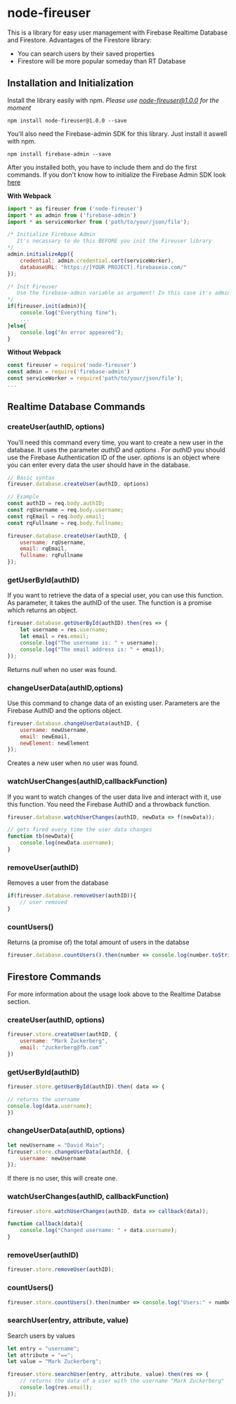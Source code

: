 # node-fireuser
This is a library for easy user management with Firebase Realtime Database and Firestore. Advantages of the Firestore library: 
 * You can search users by their saved properties
 * Firestore will be more popular someday than RT Database

## Installation and Initialization

Install the library easily with npm. *Please use node-fireuser@1.0.0 for the moment*
```
npm install node-fireuser@1.0.0 --save
```
You'll also need the Firebase-admin SDK for this library. Just install it aswell with npm.
```
npm install firebase-admin --save
```



After you installed both, you have to include them and do the first commands. If you don't know how to initialize the Firebase Admin SDK look [here](https://firebase.google.com/docs/admin/setup)

**With Webpack**
```javascript
import * as fireuser from ('node-fireuser')
import * as admin from ('firebase-admin')
import * as serviceWorker from ('path/to/your/json/file');

/* Initialize Firebase Admin
   It's necassary to do this BEFORE you init the Fireuser library
*/
admin.initializeApp({
    credential: admin.credential.cert(serviceWorker),
    databaseURL: "https://[YOUR PROJECT].firebaseio.com/"
});

/* Init Fireuser
   Use the firebase-admin variable as argument! In this case it's admin
*/
if(fireuser.init(admin)){
    console.log("Everything fine");
    ...
}else{
    console.log("An error appeared");
}
```
**Without Webpack**
```javascript
const fireuser = require('node-fireuser')
const admin = require('firebase-admin')
const serviceWorker = require('path/to/your/json/file');
...
```

## Realtime Database Commands
### createUser(authID, options)
You'll need this command every time, you want to create a new user in the database. It uses the parameter *authID* and *options* . For *authID* you should use the Firebase Authentication ID of the user. *options* is an object where you can enter every data the user should have in the database.
```javascript
// Basic syntax
fireuser.database.createUser(authID, options)

// Example
const authID = req.body.authID;
const rqUsername = req.body.username;
const rqEmail = req.body.email;
const rqFullname = req.body.fullname;

fireuser.database.createUser(authID, {
    username: rqUsername,
    email: rqEmail,
    fullname: rqFullname
});
```
### getUserById(authID)
If you want to retrieve the data of a special user, you can use this function. As parameter, it takes the authID of the user. The function is a promise which returns an object.
```javascript
fireuser.database.getUserById(authID).then(res => {
    let username = res.username;
    let email = res.email;
    console.log("The username is: " + username);
    console.log("The email address is: " + email);
});
```
Returns *null* when no user was found.
### changeUserData(authID,options)
Use this command to change data of an existing user. Parameters are the Firebase AuthID and the options object.
```javascript
fireuser.database.changeUserData(authID, {
    username: newUsername,
    email: newEmail,
    newElement: newElement
});
```
Creates a new user when no user was found.
### watchUserChanges(authID,callbackFunction)
If you want to watch changes of the user data live and interact with it, use this function. You need the Firebase AuthID and a throwback function.
```javascript
fireuser.database.watchUserChanges(authID, newData => f(newData));

// gets fired every time the user data changes
function tb(newData){
    console.log(newData.username);
}
```
### removeUser(authID)
Removes a user from the database
```javascript
if(fireuser.database.removeUser(authID)){
    // user removed
}
```
### countUsers()
Returns (a promise of) the total amount of users in the databse
```javascript
fireuser.database.countUsers().then(number => console.log(number.toString()));
```

## Firestore Commands
For more information about the usage look above to the Realtime Databse section.

### createUser(authID, options)
```javascript
fireuser.store.createUser(authID, {
    username: "Mark Zuckerberg",
    email: "zuckerberg@fb.com"
})
```
### getUserById(authID)
```javascript   
fireuser.store.getUserById(authID).then( data => {

// returns the username
console.log(data.username);
})
```
### changeUserData(authID, options)
```javascript
let newUsername = "David Main";
fireuser.store.changeUserData(authId, {
    username: newUsername
});
```
If there is no user, this will create one.
### watchUserChanges(authID, callbackFunction)
```javascript
fireuser.store.watchUserChanges(authID, data => callback(data));

function callback(data){
    console.log("Changed username: " + data.username);
}
```
### removeUser(authID)
```javascript
fireuser.store.removeUser(authID);
```
### countUsers()
```javascript
fireuser.store.countUsers().then(number => console.log("Users:" + number.toString()));
```
### searchUser(entry, attribute, value)
Search users by values
```javascript
let entry = "username";
let attribute = "==";
let value = "Mark Zuckerberg";

fireuser.store.searchUser(entry, attribute, value).then(res => {
    // returns the data of a user with the username "Mark Zuckerberg"
    console.log(res.email);
});
```
